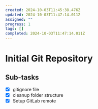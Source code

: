 ```yaml
---
created: 2024-10-03T11:45:38.476Z
updated: 2024-10-03T11:47:14.011Z
assigned: ""
progress: 1
tags: []
completed: 2024-10-03T11:47:14.011Z
---
```


# Initial Git Repository

## Sub-tasks

- [x] gitignore file
- [x] cleanup folder structure
- [x] Setup GitLab remote
